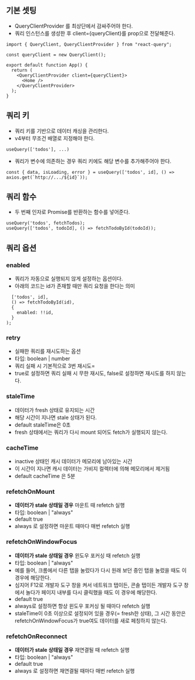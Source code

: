## 기본 셋팅

- QueryClientProvider 를 최상단에서 감싸주어야 한다.
- 쿼리 인스턴스를 생성한 후 client={queryClient}를 prop으로 전달해준다.

```
import { QueryClient, QueryClientProvider } from "react-query";

const queryClient = new QueryClient();

export default function App() {
  return (
    <QueryClientProvider client={queryClient}>
      <Home />
    </QueryClientProvider>
  );
}
```

## 쿼리 키

- 쿼리 키를 기반으로 데이터 캐싱을 관리한다.
- v4부터 무조건 배열로 지정해야 한다.

```
useQuery(['todos'], ...)
```

- 쿼리가 변수에 의존하는 경우 쿼리 키에도 해당 변수를 추가해주어야 한다.

```
const { data, isLoading, error } = useQuery(['todos', id], () => axios.get(`http://.../${id}`));
```

## 쿼리 함수

- 두 번째 인자로 Promise를 반환하는 함수를 넣어준다.

```
useQuery('todos', fetchTodos);
useQuery(['todos', todoId], () => fetchTodoById(todoId));
```

## 쿼리 옵션

### enabled

- 쿼리가 자동으로 실행되지 않게 설정하는 옵션이다.
- 아래의 코드는 id가 존재할 때만 쿼리 요청을 한다는 의미

```const { data } = useQuery(
  ['todos', id],
  () => fetchTodoById(id),
  {
    enabled: !!id,
  }
);
```

### retry

- 실패한 쿼리를 재시도하는 옵션
- 타입: boolean | number
- 쿼리 실패 시 기본적으로 3번 재시도=
- true로 설정하면 쿼리 실패 시 무한 재시도, false로 설정하면 재시도를 하지 않는다.

### staleTime

- 데이터가 fresh 상태로 유지되는 시간
- 해당 시간이 지나면 stale 상태가 된다.
- default staleTime은 0초
- fresh 상태에서는 쿼리가 다시 mount 되어도 fetch가 실행되지 않는다.

### cacheTime

- inactive 상태인 캐시 데이터가 메모리에 남아있는 시간
- 이 시간이 지나면 캐시 데이터는 가비지 컬렉터에 의해 메모리에서 제거됨
- default cacheTime 은 5분

### refetchOnMount

- **데이터가 stale 상태일 경우** 마운트 때 refetch 실행
- 타입: boolean | "always"
- default true
- always 로 설정하면 마운트 때마다 매번 refetch 실행

### refetchOnWindowFocus

- **데이터가 stale 상태일 경우** 윈도우 포커싱 때 refetch 실행
- 타입: boolean | "always"
- 예를 들어, 크롬에서 다른 탭을 눌렀다가 다시 원래 보던 중인 탭을 눌렀을 때도 이 경우에 해당한다.
- 심지어 F12로 개발자 도구 창을 켜서 네트워크 탭이든, 콘솔 탭이든 개발자 도구 창에서 놀다가 페이지 내부를 다시 클릭했을 때도 이 경우에 해당한다.
- default true
- always로 설정하면 항상 윈도우 포커싱 될 때마다 refetch 실행
- staleTime이 0초 이상으로 설정되어 있을 경우(= fresh한 상태), 그 시간 동안은 refetchOnWindowFocus가 true여도 데이터를 새로 페칭하지 않는다.

### refetchOnReconnect

- **데이터가 stale 상태일 경우** 재연결될 때 refetch 실행
- 타입: boolean | "always"
- default true
- always 로 설정하면 재연결될 때마다 매번 refetch 실행
